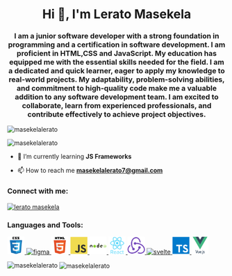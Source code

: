 <h1 align="center">Hi 👋, I'm Lerato Masekela</h1>
<h3 align="center">I am a junior software developer with a strong foundation in programming and a certification in software development. I am proficient in HTML,CSS and JavaScript. My education has equipped me with the essential skills needed for the field. I am a dedicated and quick learner, eager to apply my knowledge to real-world projects. My adaptability, problem-solving abilities, and commitment to high-quality code make me a valuable addition to any software development team. I am excited to collaborate, learn from experienced professionals, and contribute effectively to achieve project objectives.</h3>

<p align="centre"> <img src="https://cdn.dribbble.com/users/2704414/screenshots/7466903/selfportrait.gif" alt="masekelalerato" height="160" width="280" /> </p>

<p align="left"> <img src="https://komarev.com/ghpvc/?username=masekelalerato&label=Profile%20views&color=0e75b6&style=flat" alt="masekelalerato" /> </p>

- 🌱 I’m currently learning **JS Frameworks**

- 📫 How to reach me **masekelalerato7@gmail.com**

<h3 align="left">Connect with me:</h3>
<p align="left">
<a href="https://linkedin.com/in/lerato masekela" target="blank">
<img align="center" src="https://raw.githubusercontent.com/rahuldkjain/github-profile-readme-generator/master/src/images/icons/Social/linked-in-alt.svg" alt="lerato masekela" height="30" width="40" /></a>
</p>

<h3 align="left">Languages and Tools:</h3>
<p align="left"> <a href="https://www.w3schools.com/css/" target="_blank" rel="noreferrer"> <img src="https://raw.githubusercontent.com/devicons/devicon/master/icons/css3/css3-original-wordmark.svg" alt="css3" width="40" height="40"/> </a> <a href="https://www.figma.com/" target="_blank" rel="noreferrer"> <img src="https://www.vectorlogo.zone/logos/figma/figma-icon.svg" alt="figma" width="40" height="40"/> </a> <a href="https://www.w3.org/html/" target="_blank" rel="noreferrer"> <img src="https://raw.githubusercontent.com/devicons/devicon/master/icons/html5/html5-original-wordmark.svg" alt="html5" width="40" height="40"/> </a> <a href="https://developer.mozilla.org/en-US/docs/Web/JavaScript" target="_blank" rel="noreferrer"> <img src="https://raw.githubusercontent.com/devicons/devicon/master/icons/javascript/javascript-original.svg" alt="javascript" width="40" height="40"/> </a> <a href="https://nodejs.org" target="_blank" rel="noreferrer"> <img src="https://raw.githubusercontent.com/devicons/devicon/master/icons/nodejs/nodejs-original-wordmark.svg" alt="nodejs" width="40" height="40"/> </a> <a href="https://reactjs.org/" target="_blank" rel="noreferrer"> <img src="https://raw.githubusercontent.com/devicons/devicon/master/icons/react/react-original-wordmark.svg" alt="react" width="40" height="40"/> </a> <a href="https://redux.js.org" target="_blank" rel="noreferrer"> <img src="https://raw.githubusercontent.com/devicons/devicon/master/icons/redux/redux-original.svg" alt="redux" width="40" height="40"/> </a> <a href="https://svelte.dev" target="_blank" rel="noreferrer"> <img src="https://upload.wikimedia.org/wikipedia/commons/1/1b/Svelte_Logo.svg" alt="svelte" width="40" height="40"/> </a> <a href="https://www.typescriptlang.org/" target="_blank" rel="noreferrer"> <img src="https://raw.githubusercontent.com/devicons/devicon/master/icons/typescript/typescript-original.svg" alt="typescript" width="40" height="40"/> </a> <a href="https://vuejs.org/" target="_blank" rel="noreferrer"> <img src="https://raw.githubusercontent.com/devicons/devicon/master/icons/vuejs/vuejs-original-wordmark.svg" alt="vuejs" width="40" height="40"/> </a> </p>

<p><img align="left" src="https://github-readme-stats.vercel.app/api/top-langs?username=masekelalerato&show_icons=true&locale=en&layout=compact" alt="masekelalerato" /></p>

<p>&nbsp;<img align="center" src="https://github-readme-stats.vercel.app/api?username=masekelalerato&show_icons=true&locale=en" alt="masekelalerato" /></p>





